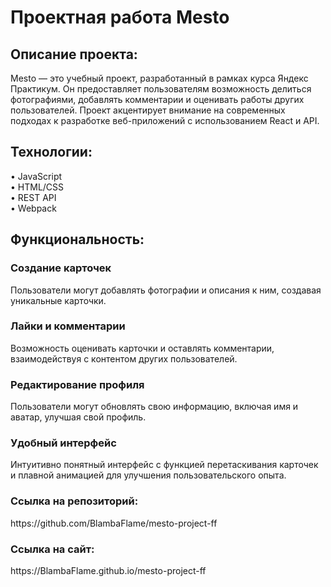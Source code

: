 <h1>Проектная работа Mesto</h1>

<h2>Описание проекта:</h2>

Mesto — это учебный проект, разработанный в рамках курса Яндекс Практикум. Он предоставляет пользователям возможность делиться фотографиями, добавлять комментарии и оценивать работы других пользователей. Проект акцентирует внимание на современных подходах к разработке веб-приложений с использованием React и API.

<h2>Технологии:</h2>

• JavaScript  
• HTML/CSS  
• REST API  
• Webpack   

<h2>Функциональность:</h2>

<h3>Создание карточек</h3>  
Пользователи могут добавлять фотографии и описания к ним, создавая уникальные карточки.  

<h3>Лайки и комментарии</h3>  
Возможность оценивать карточки и оставлять комментарии, взаимодействуя с контентом других пользователей.  

<h3>Редактирование профиля</h3>  
Пользователи могут обновлять свою информацию, включая имя и аватар, улучшая свой профиль.  

<h3>Удобный интерфейс</h3>  
Интуитивно понятный интерфейс с функцией перетаскивания карточек и плавной анимацией для улучшения пользовательского опыта.

<h3>Ссылка на репозиторий:</h3> 
https://github.com/BlambaFlame/mesto-project-ff

<h3>Ссылка на сайт:</h3>
 https://BlambaFlame.github.io/mesto-project-ff
 
